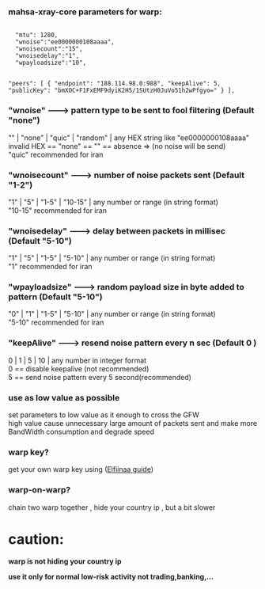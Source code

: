 ### mahsa-xray-core parameters for warp:
<code>
  "mtu": 1280,    
  "wnoise":"ee0000000108aaaa",
  "wnoisecount":"15",
  "wnoisedelay":"1",
  "wpayloadsize":"10",

  "peers": [
    {
      "endpoint": "188.114.98.0:988",
      "keepAlive":  5,
      "publicKey": "bmXOC+F1FxEMF9dyiK2H5/1SUtzH0JuVo51h2wPfgyo="
    }
  ],
</code>

### "wnoise"   --->   pattern type to be sent to fool filtering (Default "none")
"" | "none" | "quic" | "random" | any HEX string like "ee0000000108aaaa"<br>
invalid HEX == "none" == "" == absence => (no noise will be send)<br>
"quic" recommended for iran<br>
### "wnoisecount"   --->   number of noise packets sent (Default "1-2")
"1" | "5" | "1-5" | "10-15" | any number or range (in string format)<br>
"10-15" recommended for iran<br>
### "wnoisedelay"   --->   delay between packets in millisec (Default "5-10")
"1" | "5" | "1-5" | "5-10" | any number or range (in string format)<br>
"1" recommended for iran<br>
### "wpayloadsize"   --->   random payload size in byte added to pattern (Default "5-10")
"0" | "1" | "1-5" | "5-10" | any number or range (in string format)<br>
"5-10" recommended for iran<br>
### "keepAlive"   --->   resend noise pattern every n sec (Default 0 )
0 | 1 | 5 | 10 | any number in integer format<br>
0 == disable keepalive (not recommended)<br>
5 == send noise pattern every 5 second(recommended)<br>

### use as low value as possible
set parameters to low value as it enough to cross the GFW<br>
high value cause unnecessary large amount of packets sent and make more BandWidth consumption and degrade speed<br>

### warp key?
get your own warp key using ([Elfiinaa guide](https://github.com/Elfiinaa/ConfigFiles/blob/main/WarpOnWarp.md))<p>

### warp-on-warp?
chain two warp together , hide your country ip , but a bit slower<p>

# caution: 
<b>warp is not hiding your country ip<p>
use it only for normal low-risk activity not trading,banking,...</b>
